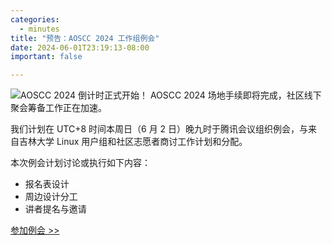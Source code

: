 ```yaml
---
categories:
  - minutes
title: "预告：AOSCC 2024 工作组例会"
date: 2024-06-01T23:19:13-08:00
important: false

---
```

![AOSCC 2024 倒计时正式开始！](/assets/news/coffee-break/20240427/imgs/aoscc-2024.png)
AOSCC 2024 场地手续即将完成，社区线下聚会筹备工作正在加速。

我们计划在 UTC+8 时间本周日（6 月 2 日）晚九时于腾讯会议组织例会，与来自吉林大学 Linux 用户组和社区志愿者商讨工作计划和分配。

本次例会计划讨论或执行如下内容：

- 报名表设计
- 周边设计分工
- 讲者提名与邀请

[参加例会 >>](https://meeting.tencent.com/dm/MolpFZV1OD30)
